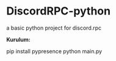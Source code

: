 # DiscordRPC-python
a basic python project for discord.rpc

**Kurulum:**

pip install pypresence
python main.py
